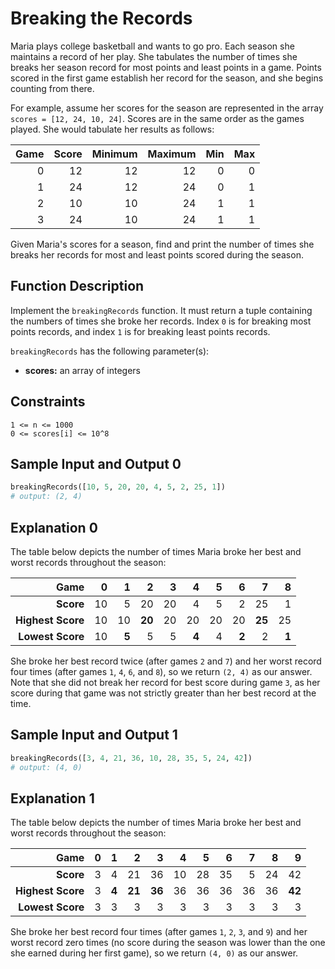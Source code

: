 # Breaking the Records

Maria plays college basketball and wants to go pro. Each season she maintains a record of her play. She tabulates the number of times she breaks her season record for most points and least points in a game. Points scored in the first game establish her record for the season, and she begins counting from there.

For example, assume her scores for the season are represented in the array ```scores = [12, 24, 10, 24]```. Scores are in the same order as the games played. She would tabulate her results as follows:

| Game   | Score  | Minimum | Maximum | Min | Max |
| -----: |-------:| -------:| ------: | --: | --: |
| 0      | 12     | 12      | 12      | 0   | 0   |
| 1      | 24     | 12      | 24      | 0   | 1   |
| 2      | 10     | 10      | 24      | 1   | 1   |
| 3      | 24     | 10      | 24      | 1   | 1   |

Given Maria's scores for a season, find and print the number of times she breaks her records for most and least points scored during the season.

## Function Description

Implement the ```breakingRecords``` function. It must return a tuple containing the numbers of times she broke her records. Index ```0``` is for breaking most points records, and index ```1``` is for breaking least points records.

```breakingRecords``` has the following parameter(s):
* **scores:** an array of integers

## Constraints
```
1 <= n <= 1000
0 <= scores[i] <= 10^8
```

## Sample Input and Output 0
```python
breakingRecords([10, 5, 20, 20, 4, 5, 2, 25, 1])
# output: (2, 4)
```

## Explanation 0

The table below depicts the number of times Maria broke her best and worst records throughout the season:

| Game              | 0  | 1     | 2      | 3  | 4     | 5  | 6     | 7      | 8     |
| ----------------: |---:|------:|-------:|---:|------:|---:|------:|-------:|------:|
| **Score**         | 10 | 5     | 20     | 20 | 4     | 5  | 2     | 25     | 1     |
| **Highest Score** | 10 | 10    | **20** | 20 | 20    | 20 | 20    | **25** | 25    |
| **Lowest Score**  | 10 | **5** | 5      | 5  | **4** | 4  | **2** | 2      | **1** |

She broke her best record twice (after games ```2``` and ```7```) and her worst record four times (after games ```1```, ```4```, ```6```, and ```8```), so we return ```(2, 4)``` as our answer. Note that she did not break her record for best score during game ```3```, as her score during that game was not strictly greater than her best record at the time.

## Sample Input and Output 1
```python
breakingRecords([3, 4, 21, 36, 10, 28, 35, 5, 24, 42])
# output: (4, 0)
```

## Explanation 1

The table below depicts the number of times Maria broke her best and worst records throughout the season:

| Game              | 0  | 1     | 2      | 3      | 4  | 5  | 6  | 7  | 8  | 9      |
| ----------------: |---:|------:|-------:|-------:|---:|---:|---:|---:|---:|-------:|
| **Score**         | 3  | 4     | 21     | 36     | 10 | 28 | 35 | 5  | 24 | 42     |
| **Highest Score** | 3  | **4** | **21** | **36** | 36 | 36 | 36 | 36 | 36 | **42** |
| **Lowest Score**  | 3  | 3     | 3      | 3      | 3  | 3  | 3  | 3  | 3  | 3      |   

She broke her best record four times (after games ```1```, ```2```, ```3```, and ```9```) and her worst record zero times (no score during the season was lower than the one she earned during her first game), so we return ```(4, 0)``` as our answer.